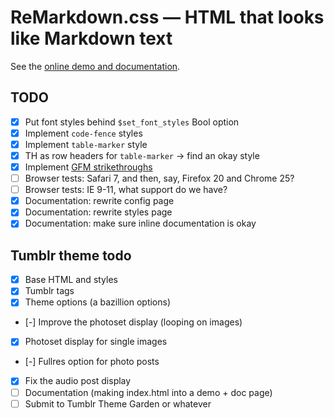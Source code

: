 
# ReMarkdown.css — HTML that looks like Markdown text

See the [online demo and documentation](http://fvsch.com/code/remarkdown/).

## TODO

- [x] Put font styles behind `$set_font_styles` Bool option
- [x] Implement `code-fence` styles
- [x] Implement `table-marker` style
- [x] TH as row headers for `table-marker` -> find an okay style
- [x] Implement [GFM strikethroughs](https://help.github.com/articles/github-flavored-markdown#strikethrough)
- [ ] Browser tests: Safari 7, and then, say, Firefox 20 and Chrome 25?
- [ ] Browser tests: IE 9-11, what support do we have?
- [x] Documentation: rewrite config page
- [x] Documentation: rewrite styles page
- [x] Documentation: make sure inline documentation is okay

## Tumblr theme todo

- [x] Base HTML and styles
- [x] Tumblr tags
- [x] Theme options (a bazillion options)
- [-] Improve the photoset display (looping on images)
- [x] Photoset display for single images
- [-] Fullres option for photo posts
- [x] Fix the audio post display
- [ ] Documentation (making index.html into a demo + doc page)
- [ ] Submit to Tumblr Theme Garden or whatever
